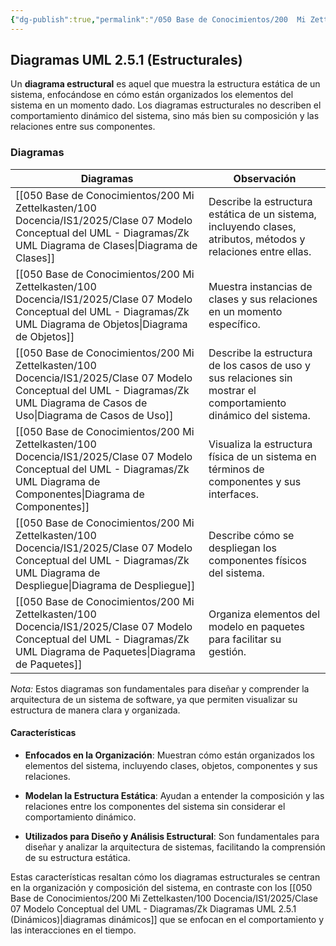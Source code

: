 ```yaml
---
{"dg-publish":true,"permalink":"/050 Base de Conocimientos/200  Mi Zettelkasten/100 Docencia/IS1/2025/Clase 07 Modelo Conceptual del UML - Diagramas/Zk Diagramas UML 2.5.1 (Estructurales)/","tags":["digitalGarden"]}
---
```


## Diagramas UML 2.5.1 (Estructurales)

Un **diagrama estructural** es aquel que muestra la estructura estática de un sistema, enfocándose en cómo están organizados los elementos del sistema en un momento dado. Los diagramas estructurales no describen el comportamiento dinámico del sistema, sino más bien su composición y las relaciones entre sus componentes.

### Diagramas

| Diagramas                                                     | Observación                                                                                                     |
| ------------------------------------------------------------- | --------------------------------------------------------------------------------------------------------------- |
| [[050 Base de Conocimientos/200  Mi Zettelkasten/100 Docencia/IS1/2025/Clase 07 Modelo Conceptual del UML - Diagramas/Zk UML Diagrama de Clases\|Diagrama de Clases]]             | Describe la estructura estática de un sistema, incluyendo clases, atributos, métodos y relaciones entre ellas.  |
| [[050 Base de Conocimientos/200  Mi Zettelkasten/100 Docencia/IS1/2025/Clase 07 Modelo Conceptual del UML - Diagramas/Zk UML Diagrama de Objetos\|Diagrama de Objetos]]           | Muestra instancias de clases y sus relaciones en un momento específico.                                         |
| [[050 Base de Conocimientos/200  Mi Zettelkasten/100 Docencia/IS1/2025/Clase 07 Modelo Conceptual del UML - Diagramas/Zk UML Diagrama de Casos de Uso\|Diagrama de Casos de Uso]] | Describe la estructura de los casos de uso y sus relaciones sin mostrar el comportamiento dinámico del sistema. |
| [[050 Base de Conocimientos/200  Mi Zettelkasten/100 Docencia/IS1/2025/Clase 07 Modelo Conceptual del UML - Diagramas/Zk UML Diagrama de Componentes\|Diagrama de Componentes]]   | Visualiza la estructura física de un sistema en términos de componentes y sus interfaces.                       |
| [[050 Base de Conocimientos/200  Mi Zettelkasten/100 Docencia/IS1/2025/Clase 07 Modelo Conceptual del UML - Diagramas/Zk UML Diagrama de Despliegue\|Diagrama de Despliegue]]     | Describe cómo se despliegan los componentes físicos del sistema.                                                |
| [[050 Base de Conocimientos/200  Mi Zettelkasten/100 Docencia/IS1/2025/Clase 07 Modelo Conceptual del UML - Diagramas/Zk UML Diagrama de Paquetes\|Diagrama de Paquetes]]         | Organiza elementos del modelo en paquetes para facilitar su gestión.                                            |
_Nota:_
Estos diagramas son fundamentales para diseñar y comprender la arquitectura de un sistema de software, ya que permiten visualizar su estructura de manera clara y organizada.

#### Características

- **Enfocados en la Organización**: Muestran cómo están organizados los elementos del sistema, incluyendo clases, objetos, componentes y sus relaciones.

- **Modelan la Estructura Estática**: Ayudan a entender la composición y las relaciones entre los componentes del sistema sin considerar el comportamiento dinámico.

- **Utilizados para Diseño y Análisis Estructural**: Son fundamentales para diseñar y analizar la arquitectura de sistemas, facilitando la comprensión de su estructura estática.

Estas características resaltan cómo los diagramas estructurales se centran en la organización y composición del sistema, en contraste con los [[050 Base de Conocimientos/200  Mi Zettelkasten/100 Docencia/IS1/2025/Clase 07 Modelo Conceptual del UML - Diagramas/Zk Diagramas UML 2.5.1 (Dinámicos)\|diagramas dinámicos]] que se enfocan en el comportamiento y las interacciones en el tiempo.
